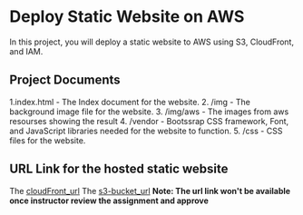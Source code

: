 # Deploy Static Website on AWS

In this project, you will deploy a static website to AWS using S3, CloudFront, and IAM.

## Project Documents
1.index.html - The Index document for the website.
2. /img - The background image file for the website.
3. /img/aws - The images from aws resourses showing the result
4. /vendor - Bootssrap CSS framework, Font, and JavaScript libraries needed for the website to function.
5. /css - CSS files for the website.


## URL Link for the hosted static website
The [cloudFront_url](https://d1ulz5ghgs0fav.cloudfront.net/)
The [s3-bucket_url](http://my-6923-6136-1937-bucket.s3-website-us-east-1.amazonaws.com/)
**Note: The url link won't be available once instructor review the assignment and approve**
